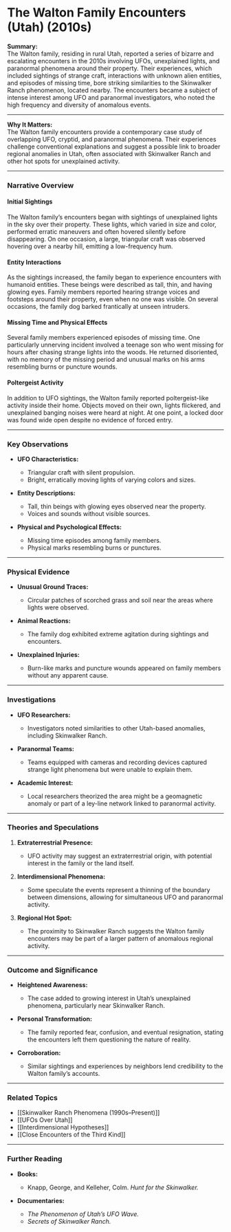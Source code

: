 # The Walton Family Encounters (Utah) (2010s)

**Summary:**  
The Walton family, residing in rural Utah, reported a series of bizarre and escalating encounters in the 2010s involving UFOs, unexplained lights, and paranormal phenomena around their property. Their experiences, which included sightings of strange craft, interactions with unknown alien entities, and episodes of missing time, bore striking similarities to the Skinwalker Ranch phenomenon, located nearby. The encounters became a subject of intense interest among UFO and paranormal investigators, who noted the high frequency and diversity of anomalous events.

---

**Why It Matters:**  
The Walton family encounters provide a contemporary case study of overlapping UFO, cryptid, and paranormal phenomena. Their experiences challenge conventional explanations and suggest a possible link to broader regional anomalies in Utah, often associated with Skinwalker Ranch and other hot spots for unexplained activity.

---

### **Narrative Overview**

#### **Initial Sightings**

The Walton family’s encounters began with sightings of unexplained lights in the sky over their property. These lights, which varied in size and color, performed erratic maneuvers and often hovered silently before disappearing. On one occasion, a large, triangular craft was observed hovering over a nearby hill, emitting a low-frequency hum.

#### **Entity Interactions**

As the sightings increased, the family began to experience encounters with humanoid entities. These beings were described as tall, thin, and having glowing eyes. Family members reported hearing strange voices and footsteps around their property, even when no one was visible. On several occasions, the family dog barked frantically at unseen intruders.

#### **Missing Time and Physical Effects**

Several family members experienced episodes of missing time. One particularly unnerving incident involved a teenage son who went missing for hours after chasing strange lights into the woods. He returned disoriented, with no memory of the missing period and unusual marks on his arms resembling burns or puncture wounds.

#### **Poltergeist Activity**

In addition to UFO sightings, the Walton family reported poltergeist-like activity inside their home. Objects moved on their own, lights flickered, and unexplained banging noises were heard at night. At one point, a locked door was found wide open despite no evidence of forced entry.

---

### **Key Observations**

- **UFO Characteristics:**
    
    - Triangular craft with silent propulsion.
    - Bright, erratically moving lights of varying colors and sizes.
- **Entity Descriptions:**
    
    - Tall, thin beings with glowing eyes observed near the property.
    - Voices and sounds without visible sources.
- **Physical and Psychological Effects:**
    
    - Missing time episodes among family members.
    - Physical marks resembling burns or punctures.

---

### **Physical Evidence**

- **Unusual Ground Traces:**
    
    - Circular patches of scorched grass and soil near the areas where lights were observed.
- **Animal Reactions:**
    
    - The family dog exhibited extreme agitation during sightings and encounters.
- **Unexplained Injuries:**
    
    - Burn-like marks and puncture wounds appeared on family members without any apparent cause.

---

### **Investigations**

- **UFO Researchers:**
    
    - Investigators noted similarities to other Utah-based anomalies, including Skinwalker Ranch.
- **Paranormal Teams:**
    
    - Teams equipped with cameras and recording devices captured strange light phenomena but were unable to explain them.
- **Academic Interest:**
    
    - Local researchers theorized the area might be a geomagnetic anomaly or part of a ley-line network linked to paranormal activity.

---

### **Theories and Speculations**

1. **Extraterrestrial Presence:**
    
    - UFO activity may suggest an extraterrestrial origin, with potential interest in the family or the land itself.
2. **Interdimensional Phenomena:**
    
    - Some speculate the events represent a thinning of the boundary between dimensions, allowing for simultaneous UFO and paranormal activity.
3. **Regional Hot Spot:**
    
    - The proximity to Skinwalker Ranch suggests the Walton family encounters may be part of a larger pattern of anomalous regional activity.

---

### **Outcome and Significance**

- **Heightened Awareness:**
    
    - The case added to growing interest in Utah’s unexplained phenomena, particularly near Skinwalker Ranch.
- **Personal Transformation:**
    
    - The family reported fear, confusion, and eventual resignation, stating the encounters left them questioning the nature of reality.
- **Corroboration:**
    
    - Similar sightings and experiences by neighbors lend credibility to the Walton family’s accounts.

---

### **Related Topics**

- [[Skinwalker Ranch Phenomena (1990s–Present)]]
- [[UFOs Over Utah]]
- [[Interdimensional Hypotheses]]
- [[Close Encounters of the Third Kind]]

---

### **Further Reading**

- **Books:**
    
    - Knapp, George, and Kelleher, Colm. _Hunt for the Skinwalker._
- **Documentaries:**
    
    - _The Phenomenon of Utah’s UFO Wave._
    - _Secrets of Skinwalker Ranch._

